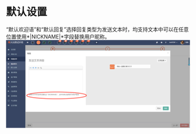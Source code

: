 # 默认设置

“默认欢迎语”和“默认回复”选择回复类型为发送文本时，均支持文本中可以在任意位置使用\*\|NICKNAME\|\*字段替换用户昵称。  
![](/assets/1522321498%281%29.jpg)



